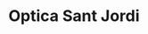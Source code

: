 ---
title: "Optica Sant Jordi"
url: /santa-coloma-de-gramenet/optica-sant-jordi-carrer-de-balldovina/
shop: óptico
---